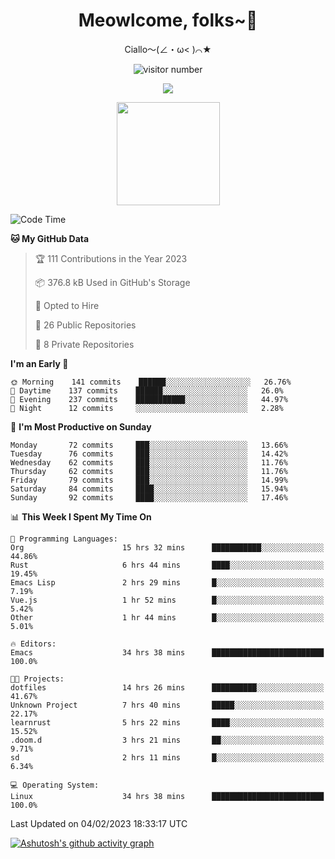 <div align="center">
  <h1>Meowlcome, folks~👋</h1>
  <p>Ciallo～(∠・ω< )⌒★</p>
</div>

<p align="center">
  <img src="https://count.getloli.com/get/@Ziqi-Yang?theme=rule34" alt="visitor number" />
</p>

<p align="center">
  <img src="https://skillicons.dev/icons?i=rust,c,py,flutter,go,java,js,bash,linux,emacs" />
</p>
<p align="center">
  <img height="165" src="https://github-readme-stats.vercel.app/api?username=Ziqi-Yang&show_icons=true&include_all_commits=true&hide_border=true" />
</p>

<!--START_SECTION:waka-->
![Code Time](http://img.shields.io/badge/Code%20Time-488%20hrs%2014%20mins-blue)

**🐱 My GitHub Data** 

> 🏆 111 Contributions in the Year 2023
 > 
> 📦 376.8 kB Used in GitHub's Storage 
 > 
> 💼 Opted to Hire
 > 
> 📜 26 Public Repositories 
 > 
> 🔑 8 Private Repositories  
 > 
**I'm an Early 🐤** 

```text
🌞 Morning    141 commits    ██████░░░░░░░░░░░░░░░░░░░   26.76% 
🌆 Daytime    137 commits    ██████░░░░░░░░░░░░░░░░░░░   26.0% 
🌃 Evening    237 commits    ███████████░░░░░░░░░░░░░░   44.97% 
🌙 Night      12 commits     ░░░░░░░░░░░░░░░░░░░░░░░░░   2.28%

```
📅 **I'm Most Productive on Sunday** 

```text
Monday       72 commits     ███░░░░░░░░░░░░░░░░░░░░░░   13.66% 
Tuesday      76 commits     ███░░░░░░░░░░░░░░░░░░░░░░   14.42% 
Wednesday    62 commits     ███░░░░░░░░░░░░░░░░░░░░░░   11.76% 
Thursday     62 commits     ███░░░░░░░░░░░░░░░░░░░░░░   11.76% 
Friday       79 commits     ███░░░░░░░░░░░░░░░░░░░░░░   14.99% 
Saturday     84 commits     ████░░░░░░░░░░░░░░░░░░░░░   15.94% 
Sunday       92 commits     ████░░░░░░░░░░░░░░░░░░░░░   17.46%

```


📊 **This Week I Spent My Time On** 

```text
💬 Programming Languages: 
Org                      15 hrs 32 mins      ███████████░░░░░░░░░░░░░░   44.86% 
Rust                     6 hrs 44 mins       ████░░░░░░░░░░░░░░░░░░░░░   19.45% 
Emacs Lisp               2 hrs 29 mins       █░░░░░░░░░░░░░░░░░░░░░░░░   7.19% 
Vue.js                   1 hr 52 mins        █░░░░░░░░░░░░░░░░░░░░░░░░   5.42% 
Other                    1 hr 44 mins        █░░░░░░░░░░░░░░░░░░░░░░░░   5.01%

🔥 Editors: 
Emacs                    34 hrs 38 mins      █████████████████████████   100.0%

🐱‍💻 Projects: 
dotfiles                 14 hrs 26 mins      ██████████░░░░░░░░░░░░░░░   41.67% 
Unknown Project          7 hrs 40 mins       █████░░░░░░░░░░░░░░░░░░░░   22.17% 
learnrust                5 hrs 22 mins       ████░░░░░░░░░░░░░░░░░░░░░   15.52% 
.doom.d                  3 hrs 21 mins       ██░░░░░░░░░░░░░░░░░░░░░░░   9.71% 
sd                       2 hrs 11 mins       █░░░░░░░░░░░░░░░░░░░░░░░░   6.34%

💻 Operating System: 
Linux                    34 hrs 38 mins      █████████████████████████   100.0%

```


 Last Updated on 04/02/2023 18:33:17 UTC
<!--END_SECTION:waka-->


[![Ashutosh's github activity graph](https://github-readme-activity-graph.cyclic.app/graph?username=Ziqi-Yang&theme=github)](https://github.com/ashutosh00710/github-readme-activity-graph)
